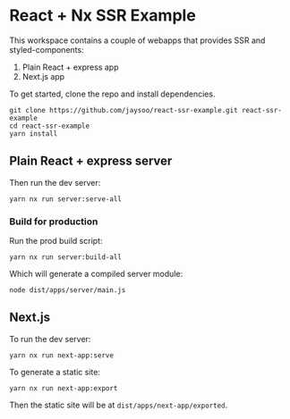 # React + Nx SSR Example

This workspace contains a couple of webapps that provides SSR and styled-components:

1. Plain React + express app
2. Next.js app

To get started, clone the repo and install dependencies.

```
git clone https://github.com/jaysoo/react-ssr-example.git react-ssr-example
cd react-ssr-example
yarn install
```

## Plain React + express server

Then run the dev server:

```
yarn nx run server:serve-all
```

### Build for production

Run the prod build script:

```
yarn nx run server:build-all
```

Which will generate a compiled server module:

```
node dist/apps/server/main.js
```

## Next.js

To run the dev server:

```
yarn nx run next-app:serve
```

To generate a static site:

```
yarn nx run next-app:export
```

Then the static site will be at `dist/apps/next-app/exported`.
